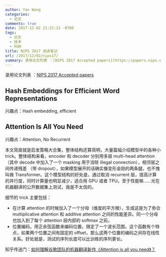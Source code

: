 ```yaml
---
author: Yan Wang
categories:
  - 论文
comments: true
date: 2017-12-02 21:21:21 -0700
tags:
  - 论文
  - 技术
  - 科研
title: NIPS 2017 阅读笔记
url: /2017/12/02/nips17/
summary: 录用论文列表 ：[NIPS 2017 Accepted papers](https://papers.nips.cc/book/advances-in-neural-information-processing-systems-30-2017)
---
```



录用论文列表 ：[NIPS 2017 Accepted papers](https://papers.nips.cc/book/advances-in-neural-information-processing-systems-30-2017)

## Hash Embeddings for Efficient Word Representations

兴趣点：Hash embedding, efficient


## Attention Is All You Need

兴趣点：Attention, No Recurrent

本文简直就是启发策略大合集，整体结构还算简明，大量篇幅介绍模型中的各种小 trick。整体结构来看，encoder 和 decoder 分别用多层 multi-head attention （其中 decode 中加入了一个 masking 用于消除 illegal connection），相邻层之间传递残差 （带 dropout），如果模型展开的话确实像变形金刚的两条腿，也不愧叫做 Transformer。这个模型结构的好处是，通过取消 recurrent 层，提高计算的并行度，同时计算量也明显减少，适合用 GPU 或者 TPU。至于性能嘛……光在机器翻译的公开数据集上测试，我是不太信的。

细节的 trick 主要包括：

* 在计算 attention 的时候加入了一个分母（维度的平方根），生成这是为了弥合 multiplicative attention 和 additive attention 之间的性能差异。同一个分母也加入到了每个 attention 层内部的 softmax 之前。
* 位置编码，用正余弦函数来编码位置，限定了一个波长范围，这个函数有个特点，如果两个位置之间有固定的 offset，那么这两个位置的编码之间存在线性关系。好处就是，测试的序列长度可以比训练的序列更长。

知乎传送门：[如何理解谷歌团队的机器翻译新作《Attention is all you need》？](https://www.zhihu.com/question/61077555)
